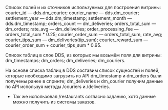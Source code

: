 Список полей и их сточников используемых для построения витрины:
    courier_id — dds.dm_courier;
    courier_name — dds.dm_courier;
    settlement_year — dds.dm_timestamp;
    settlement_month — dds.dm_timestamp;
    orders_count — dm_deliveries;
    orders_total_sum — dm_orders;
    rate_avg — dm_deliveries;
    order_processing_fee — orders_total_sum * 0.25;
    courier_order_sum — orders_total_sum, rate_avg;
    courier_tips_sum — dm_deliveries(tip_sum);
    courier_reward_sum — courier_order_sum + courier_tips_sum * 0.95.

Список таблиц в слое DDS, из которых мы возьмём поля для витрины:
    dm_timestamps;
    dm_orders;
    dm_deliveries;
    dm_couriers.

 На основе списка таблиц в DDS составим список сущностей и полей, которые необходимо загрузить из API
    dm_timestamp и dm_orders были получены ранее в спринте;
    dm_deliveries и dm_courier получим данные по API используя методы /couriers и /deliveries.

* Так же использовал /restaurants согласно заданию, хотя данные можно получить из системы заказов.